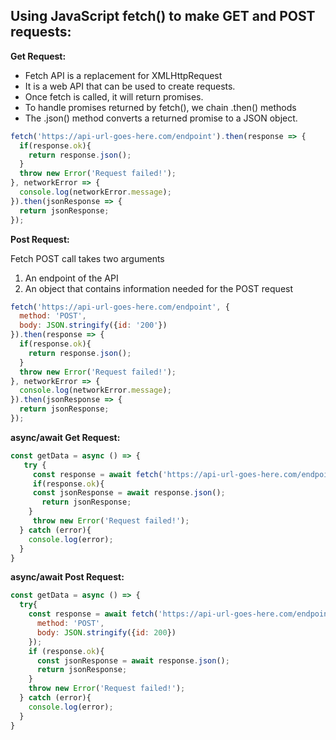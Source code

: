 ## Using JavaScript fetch() to make GET and POST requests:

**Get Request:**

* Fetch API is a replacement for XMLHttpRequest
* It is a web API that can be used to create requests.
* Once fetch is called, it will return promises.
* To handle promises returned by fetch(), we chain .then() methods
* The .json() method converts a returned promise to a JSON object.

```javascript
fetch('https://api-url-goes-here.com/endpoint').then(response => {
  if(response.ok){
    return response.json();
  }
  throw new Error('Request failed!');
}, networkError => {
  console.log(networkError.message);
}).then(jsonResponse => {
  return jsonResponse;
});
```

**Post Request:**

Fetch POST call takes two arguments
1. An endpoint of the API
2. An object that contains information needed for the POST request

```javascript
fetch('https://api-url-goes-here.com/endpoint', {
  method: 'POST',
  body: JSON.stringify({id: '200'})
}).then(response => {
  if(response.ok){
    return response.json();
  }
  throw new Error('Request failed!');
}, networkError => {
  console.log(networkError.message);
}).then(jsonResponse => {
  return jsonResponse;
});
```

**async/await Get Request:**

```javascript
const getData = async () => {
   try {
     const response = await fetch('https://api-url-goes-here.com/endpoint');
     if(response.ok){
     const jsonResponse = await response.json();
       return jsonResponse;
    }
     throw new Error('Request failed!');
  } catch (error){
    console.log(error);
  }
}
```

**async/await Post Request:**

```javascript
const getData = async () => {
  try{
    const response = await fetch('https://api-url-goes-here.com/endpoint', {
      method: 'POST',
      body: JSON.stringify({id: 200}) 
    });
    if (response.ok){
      const jsonResponse = await response.json();
      return jsonResponse;
    }
    throw new Error('Request failed!');
  } catch (error){
    console.log(error);
  }
}
```
